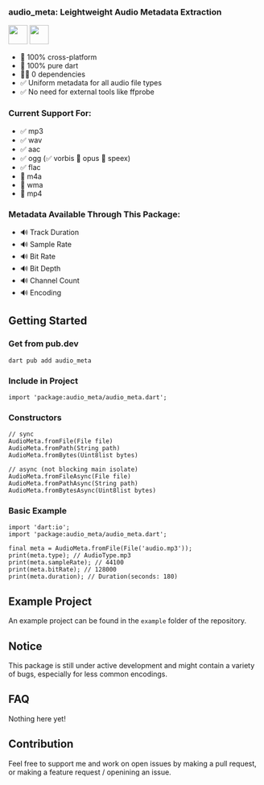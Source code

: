 ### audio_meta: Leightweight Audio Metadata Extraction

<a href="https://www.paypal.com/donate/?hosted_button_id=T4TYU28529KSL"><img src="https://raw.githubusercontent.com/andreostrovsky/donate-with-paypal/925c5a9e397363c6f7a477973fdeed485df5fdd9/blue.svg" height="38"/></a>&nbsp;<a href="https://ko-fi.com/S6S7SIR1N"><img src="https://ko-fi.com/img/githubbutton_sm.svg" height="38"/></a>

* 💯 100% cross-platform
* 💯 100% pure dart
* 🙅‍♂️ 0 dependencies
* ✅ Uniform metadata for all audio file types
* ✅ No need for external tools like ffprobe

### Current Support For:
* ✅ mp3
* ✅ wav
* ✅ aac
* ✅ ogg (✅ vorbis 🚧 opus 🚧 speex)
* ✅ flac
* 🚧 m4a
* 🚧 wma
* 🚧 mp4

### Metadata Available Through This Package:
* 🔊 Track Duration
* 🔊 Sample Rate
* 🔊 Bit Rate
* 🔊 Bit Depth
* 🔊 Channel Count
* 🔊 Encoding

## Getting Started
### Get from pub.dev
```
dart pub add audio_meta
```

### Include in Project
```
import 'package:audio_meta/audio_meta.dart';
```

### Constructors
```
// sync
AudioMeta.fromFile(File file)
AudioMeta.fromPath(String path)
AudioMeta.fromBytes(Uint8list bytes)

// async (not blocking main isolate)
AudioMeta.fromFileAsync(File file)
AudioMeta.fromPathAsync(String path)
AudioMeta.fromBytesAsync(Uint8list bytes)
```

### Basic Example
```
import 'dart:io';
import 'package:audio_meta/audio_meta.dart';

final meta = AudioMeta.fromFile(File('audio.mp3'));
print(meta.type); // AudioType.mp3
print(meta.sampleRate); // 44100
print(meta.bitRate); // 128000
print(meta.duration); // Duration(seconds: 180)
```

## Example Project
An example project can be found in the `example` folder of the repository.

## Notice
This package is still under active development and might contain a variety of bugs,
especially for less common encodings. 

## FAQ
Nothing here yet!

## Contribution
Feel free to support me and work on open issues by making a pull request,
or making a feature request / openining an issue.
